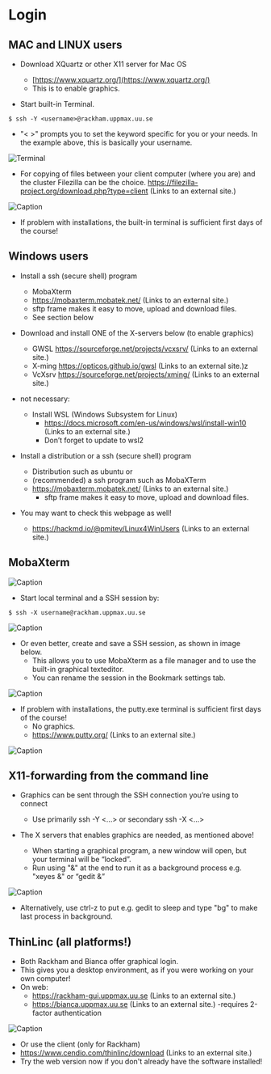 # Login

## MAC and LINUX users

- Download XQuartz or other X11 server for Mac OS
  - [https://www.xquartz.org/](https://www.xquartz.org/)
  - This is to enable graphics.

- Start built-in Terminal.

```bash=
$ ssh -Y <username>@rackham.uppmax.uu.se
```
- "< >" prompts you to set the keyword specific for you or your needs. In the example above, this is basically your username.

![Terminal](./img/Mac_terminal.png)

- For copying of files between your client computer (where you are) and the cluster Filezilla can be the choice.
        https://filezilla-project.org/download.php?type=client (Links to an external site.) 

 

![Caption](./img/fz3_osx_main.png )

 
- If problem with installations, the built-in terminal is sufficient first days of the course!

## Windows users

- Install a ssh (secure shell) program
  - MobaXterm
  -  https://mobaxterm.mobatek.net/ (Links to an external site.)
    - sftp frame makes it easy to move, upload and download files.
  - See section below


- Download and install ONE of the X-servers below (to enable graphics)
  - GWSL https://sourceforge.net/projects/vcxsrv/ (Links to an external site.)
  - X-ming https://opticos.github.io/gwsl (Links to an external site.)z
  - VcXsrv https://sourceforge.net/projects/xming/ (Links to an external site.)

- not necessary:
  - Install WSL (Windows Subsystem for Linux) 
    - https://docs.microsoft.com/en-us/windows/wsl/install-win10 (Links to an external site.)
    - Don’t forget to update to wsl2
- Install a distribution or a ssh (secure shell) program
  - Distribution such as ubuntu or
  - (recommended) a ssh program such as MobaXTerm
  - https://mobaxterm.mobatek.net/ (Links to an external site.)
    - sftp frame makes it easy to move, upload and download files.

 

- You may want to check this webpage as well!
  - https://hackmd.io/@pmitev/Linux4WinUsers (Links to an external site.)

 
## MobaXterm

![Caption](./img/mobax.jpg )

- Start local terminal and a SSH session by:

```bash=
$ ssh -X username@rackham.uppmax.uu.se
```

![Caption](./img/mobax_start1.jpg)

- Or even better, create and save a SSH session, as shown in image below.
  - This allows you to use MobaXterm as a file manager and  to use the built-in graphical texteditor.
  - You can rename the session in the Bookmark settings tab.

![Caption](./img/mobax_start.jpg)

- If problem with installations, the putty.exe terminal is sufficient first days of the course!
  - No graphics.
  - https://www.putty.org/ (Links to an external site.)

 

![Caption](./img/putty.jpg)

 
## X11-forwarding from the command line

- Graphics can be sent through the SSH connection you’re using to connect
  - Use primarily ssh -Y <...> or secondary ssh -X <...>

- The X servers that enables graphics are needed, as mentioned above!
  - When starting a graphical program, a new window will open, but your terminal will be “locked”.
  - Run using "&" at the end to run it as a background process e.g. "xeyes &" or “gedit &”

![Caption](./img/xeyes.png)

- Alternatively, use ctrl-z to put e.g. gedit to sleep and type "bg" to make last process in background.

 
## ThinLinc (all platforms!)

- Both Rackham and Bianca offer graphical login.
- This gives you a desktop environment, as if you were working on your own computer!
- On web:
  - https://rackham-gui.uppmax.uu.se (Links to an external site.)
  - https://bianca.uppmax.uu.se (Links to an external site.)
   -requires 2-factor authentication

![Caption](./img/Thinlinc2.jpg)

 - Or use the client (only for Rackham)
  - https://www.cendio.com/thinlinc/download (Links to an external site.)
  - Try the web version now if you don't already have the software installed!

 
